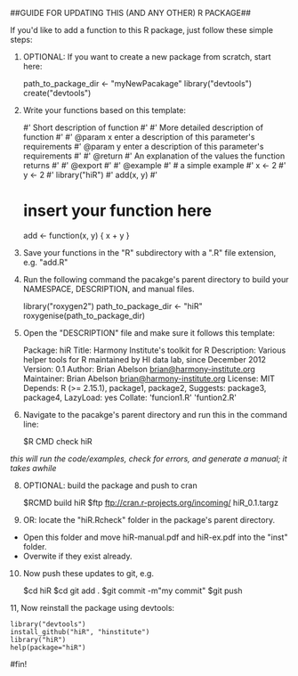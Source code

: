 ##GUIDE FOR UPDATING THIS (AND ANY OTHER) R PACKAGE##

If you'd like to add a function to this R package,
just follow these simple steps:

1. OPTIONAL: If you want to create a new package from scratch, start here:

    path_to_package_dir <- "myNewPacakage"
    library("devtools")
    create("devtools")

2. Write your functions based on this template:

    #' Short description of function
    #'
    #' More detailed description of function
    #'
    #' @param x enter a description of this parameter's requirements
    #' @param y enter a description of this parameter's requirements
    #'
    #' @return
    #' An explanation of the values the function returns
    #'
    #' @export
    #'
    #' @example
    #' # a simple example
    #' x <- 2
    #' y <- 2
    #' library("hiR")
    #' add(x, y)
    #'
    # insert your function here
    add <- function(x, y) {
        x + y
    }

3. Save your functions in the "R" subdirectory with a ".R" file extension, e.g. "add.R"

4. Run the following command the pacakge's parent directory to build your NAMESPACE, DESCRIPTION, and manual files.

    library("roxygen2")
    path_to_package_dir <- "hiR"
    roxygenise(path_to_package_dir)

5. Open the "DESCRIPTION" file and make sure it follows this template:

    Package: hiR
    Title: Harmony Institute's toolkit for R
    Description: Various helper tools for R maintained by HI data lab, since
        December 2012
    Version: 0.1
    Author: Brian Abelson <brian@harmony-institute.org>
    Maintainer: Brian Abelson <brian@harmony-institute.org>
    License: MIT
    Depends:
        R (>= 2.15.1),
        package1,
        package2,
    Suggests:
        package3,
        package4,
    LazyLoad: yes
    Collate:
        'funcion1.R'
        'funtion2.R'


6. Navigate to the pacakge's parent directory and run this in the command line:

    $R CMD check hiR

_this will run the code/examples, check for errors, and generate a manual; it takes awhile_

8. OPTIONAL: build the package and push to cran

    $RCMD build hiR
    $ftp ftp://cran.r-projects.org/incoming/ hiR_0.1.targz

9. OR: locate the "hiR.Rcheck" folder in the package's parent directory.
* Open this folder and move hiR-manual.pdf and hiR-ex.pdf into the "inst" folder.
* Overwite if they exist already.

10. Now push these updates to git, e.g.

    $cd hiR
    $cd git add .
    $git commit -m"my commit"
    $git push

11, Now reinstall the package using devtools:

    library("devtools")
    install_github("hiR", "hinstitute")
    library("hiR")
    help(package="hiR")

#fin!









